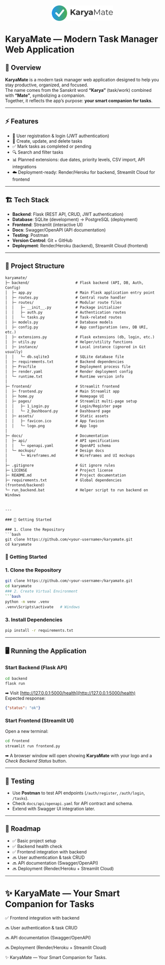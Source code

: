 <p align="center">
  <img src="frontend/assets/logo.png" alt="KaryaMate Logo" width="200"/>
</p>

# KaryaMate — Modern Task Manager Web Application

## 📌 Overview
**KaryaMate** is a modern task manager web application designed to help you stay productive, organized, and focused.  
The name comes from the Sanskrit word **“Karya”** (task/work) combined with **“Mate”**, symbolizing a companion.  
Together, it reflects the app’s purpose: **your smart companion for tasks**.

---

## ⚡ Features
- 🔑 User registration & login (JWT authentication)  
- 📝 Create, update, and delete tasks  
- ✅ Mark tasks as completed or pending  
- 🔍 Search and filter tasks  
- 📊 Planned extensions: due dates, priority levels, CSV import, API integrations  
- ☁️ Deployment-ready: Render/Heroku for backend, Streamlit Cloud for frontend  

---

## 🏗️ Tech Stack
- **Backend**: Flask (REST API, CRUD, JWT authentication)  
- **Database**: SQLite (development) → PostgreSQL (deployment)  
- **Frontend**: Streamlit (interactive UI)  
- **Docs**: Swagger/OpenAPI (API documentation)  
- **Testing**: Postman  
- **Version Control**: Git + GitHub  
- **Deployment**: Render/Heroku (backend), Streamlit Cloud (frontend)  

---

## 📂 Project Structure

```text
karyamate/
├─ backend/                     # Flask backend (API, DB, Auth, Config)
│  ├─ app.py                    # Main Flask application entry point
│  ├─ routes.py                 # Central route handler
│  ├─ routes/                   # Modular route files
│  │   ├─ __init__.py           # Package initializer
│  │   ├─ auth.py               # Authentication routes
│  │   └─ tasks.py              # Task-related routes
│  ├─ models.py                 # Database models
│  ├─ config.py                 # App configuration (env, DB URI, etc.)
│  ├─ extensions.py             # Flask extensions (db, login, etc.)
│  ├─ utils.py                  # Helper/utility functions
│  ├─ instance/                 # Local instance (ignored in Git usually)
│  │   └─ db.sqlite3            # SQLite database file
│  ├─ requirements.txt          # Backend dependencies
│  ├─ Procfile                  # Deployment process file
│  ├─ render.yaml               # Render deployment config
│  └─ runtime.txt               # Runtime version info
│
├─ frontend/                    # Streamlit frontend
│  ├─ frontend.py               # Main Streamlit app
│  ├─ home.py                   # Homepage UI
│  ├─ pages/                    # Streamlit multi-page setup
│  │   ├─ 1_Login.py            # Login/Register page
│  │   └─ 2_Dashboard.py        # Dashboard page
│  ├─ assets/                   # Static assets
│  │   ├─ favicon.ico           # App favicon
│  │   └─ logo.png              # App logo
│
├─ docs/                        # Documentation
│  ├─ api/                      # API specifications
│  │   └─ openapi.yaml          # OpenAPI schema
│  └─ mockups/                  # Design docs
│      └─ Wireframes.md         # Wireframes and UI mockups
│
├─ .gitignore                   # Git ignore rules
├─ LICENSE                      # Project license
├─ README.md                    # Project documentation
├─ requirements.txt             # Global dependencies (frontend/backend)
└─ run_backend.bat              # Helper script to run backend on Windows


---

### 🚀 Getting Started

### 1. Clone the Repository
```bash
git clone https://github.com/<your-username>/karyamate.git
cd karyamate
```
### 🚀 Getting Started

### 1. Clone the Repository
```bash
git clone https://github.com/<your-username>/karyamate.git
cd karyamate
### 2. Create Virtual Environment
```bash
python -m venv .venv
.venv\Scripts\activate   # Windows
```

### 3. Install Dependencies
```bash
pip install -r requirements.txt
```

---

## 🖥️ Running the Application

### Start Backend (Flask API)
```bash
cd backend
flask run
```
➡ Visit [http://127.0.0.1:5000/health](http://127.0.0.1:5000/health)  
Expected response:
```json
{"status": "ok"}
```

### Start Frontend (Streamlit UI)
Open a new terminal:
```bash
cd frontend
streamlit run frontend.py
```
➡ A browser window will open showing **KaryaMate** with your logo and a *Check Backend Status* button.

---

## 🧪 Testing
- Use **Postman** to test API endpoints (`/auth/register`, `/auth/login`, `/tasks`).  
- Check `docs/api/openapi.yaml` for API contract and schema.  
- Extend with Swagger UI integration later.  

---

## 📜 Roadmap
- ✅ Basic project setup  
- ✅ Backend health check  
- ✅ Frontend integration with backend  
- 🔜 User authentication & task CRUD  
- 🔜 API documentation (Swagger/OpenAPI)  
- 🔜 Deployment (Render/Heroku + Streamlit Cloud)  

---

✨ **KaryaMate — Your Smart Companion for Tasks**
=======
✅ Frontend integration with backend

🔜 User authentication & task CRUD

🔜 API documentation (Swagger/OpenAPI)

🔜 Deployment (Render/Heroku + Streamlit Cloud)



✨ KaryaMate — Your Smart Companion for Tasks.

